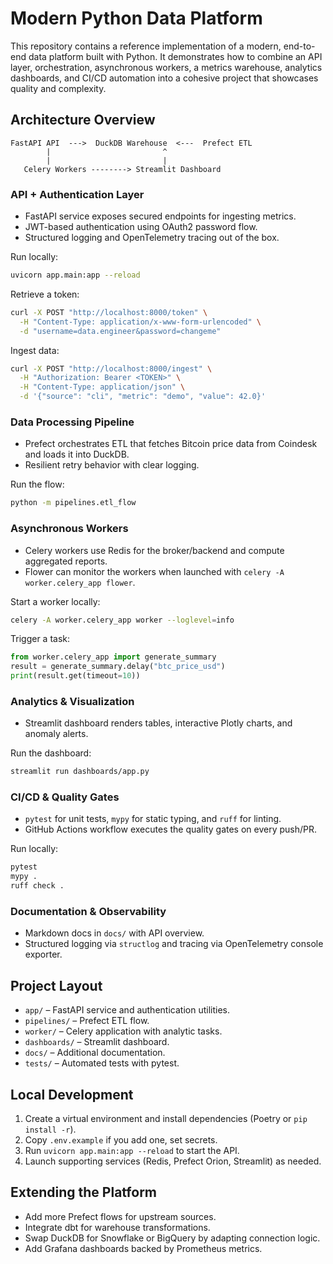 # Modern Python Data Platform

This repository contains a reference implementation of a modern, end-to-end data platform
built with Python. It demonstrates how to combine an API layer, orchestration, asynchronous
workers, a metrics warehouse, analytics dashboards, and CI/CD automation into a cohesive
project that showcases quality and complexity.

## Architecture Overview

```
FastAPI API  --->  DuckDB Warehouse  <---  Prefect ETL
        |                         ^
        |                         |
   Celery Workers --------> Streamlit Dashboard
```

### API + Authentication Layer

- FastAPI service exposes secured endpoints for ingesting metrics.
- JWT-based authentication using OAuth2 password flow.
- Structured logging and OpenTelemetry tracing out of the box.

Run locally:

```bash
uvicorn app.main:app --reload
```

Retrieve a token:

```bash
curl -X POST "http://localhost:8000/token" \
  -H "Content-Type: application/x-www-form-urlencoded" \
  -d "username=data.engineer&password=changeme"
```

Ingest data:

```bash
curl -X POST "http://localhost:8000/ingest" \
  -H "Authorization: Bearer <TOKEN>" \
  -H "Content-Type: application/json" \
  -d '{"source": "cli", "metric": "demo", "value": 42.0}'
```

### Data Processing Pipeline

- Prefect orchestrates ETL that fetches Bitcoin price data from Coindesk and loads it into DuckDB.
- Resilient retry behavior with clear logging.

Run the flow:

```bash
python -m pipelines.etl_flow
```

### Asynchronous Workers

- Celery workers use Redis for the broker/backend and compute aggregated reports.
- Flower can monitor the workers when launched with `celery -A worker.celery_app flower`.

Start a worker locally:

```bash
celery -A worker.celery_app worker --loglevel=info
```

Trigger a task:

```python
from worker.celery_app import generate_summary
result = generate_summary.delay("btc_price_usd")
print(result.get(timeout=10))
```

### Analytics & Visualization

- Streamlit dashboard renders tables, interactive Plotly charts, and anomaly alerts.

Run the dashboard:

```bash
streamlit run dashboards/app.py
```

### CI/CD & Quality Gates

- `pytest` for unit tests, `mypy` for static typing, and `ruff` for linting.
- GitHub Actions workflow executes the quality gates on every push/PR.

Run locally:

```bash
pytest
mypy .
ruff check .
```

### Documentation & Observability

- Markdown docs in `docs/` with API overview.
- Structured logging via `structlog` and tracing via OpenTelemetry console exporter.

## Project Layout

- `app/` – FastAPI service and authentication utilities.
- `pipelines/` – Prefect ETL flow.
- `worker/` – Celery application with analytic tasks.
- `dashboards/` – Streamlit dashboard.
- `docs/` – Additional documentation.
- `tests/` – Automated tests with pytest.

## Local Development

1. Create a virtual environment and install dependencies (Poetry or `pip install -r`).
2. Copy `.env.example` if you add one, set secrets.
3. Run `uvicorn app.main:app --reload` to start the API.
4. Launch supporting services (Redis, Prefect Orion, Streamlit) as needed.

## Extending the Platform

- Add more Prefect flows for upstream sources.
- Integrate dbt for warehouse transformations.
- Swap DuckDB for Snowflake or BigQuery by adapting connection logic.
- Add Grafana dashboards backed by Prometheus metrics.
